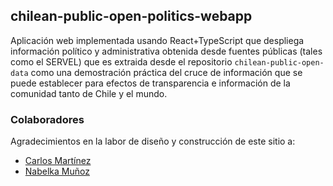 ## chilean-public-open-politics-webapp

Aplicación web implementada usando React+TypeScript que despliega información político y administrativa obtenida desde fuentes públicas (tales como el SERVEL) que es extraida desde el repositorio `chilean-public-open-data` como una demostración práctica del cruce de información que se puede establecer para efectos de transparencia e información de la comunidad tanto de Chile y el mundo.

### Colaboradores

Agradecimientos en la labor de diseño y construcción de este sitio a:

* [Carlos Martínez](https://www.linkedin.com/in/chuchurex/)
* [Nabelka Muñoz](https://www.linkedin.com/in/nabelka-mu%C3%B1oz-1b0a66193/)
